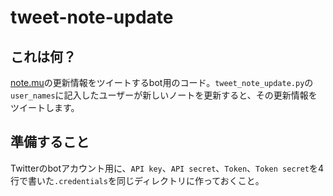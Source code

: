 # tweet-note-update

## これは何？

[note.mu](http://note.mu/)の更新情報をツイートするbot用のコード。`tweet_note_update.py`の`user_names`に記入したユーザーが新しいノートを更新すると、その更新情報をツイートします。

## 準備すること
Twitterのbotアカウント用に、`API key`、`API secret`、`Token`、`Token secret`を4行で書いた`.credentials`を同じディレクトリに作っておくこと。
